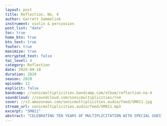 ```yaml
---
layout: post
title: Reflection, No. 4
author: Garrett Semmelink
instrument: violin & percussion
post_list: "date"
toc: true
home_btn: true
btn_text: true
footer: true
maximize: true
encrypted_text: false
toc_level: 4
category: Reflection
date: 2020-09-18
duration: 2829
season: 2020
episode: 12
explicit: false
bandcamp: //sonicmultiplicities.bandcamp.com/album/reflection-no-4
soundcloud: //soundcloud.com/sonicmultiplicities/rn4
cover: //s3.amazonaws.com/sonicmultiplicities.audio/feed/SM011.jpg
stream_url: sonicmultiplicities.audio/feed/SM011.mp3
excerpt: "SM011"
abstract: "CELEBRATING TEN YEARS OF MULTIPLICITATION WITH SPECIAL GUEST, JUDGE JUDY!"
---
```

